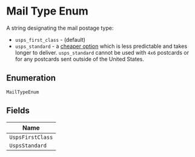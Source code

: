 
# Mail Type Enum

A string designating the mail postage type:

* `usps_first_class` - (default)
* `usps_standard` - a <a href="https://lob.com/pricing/print-mail#compare" target="_blank">cheaper option</a> which is
  less predictable and takes longer to deliver. `usps_standard` cannot be used with `4x6`
  postcards or for any postcards sent outside of the United States.

## Enumeration

`MailTypeEnum`

## Fields

| Name |
|  --- |
| `UspsFirstClass` |
| `UspsStandard` |


